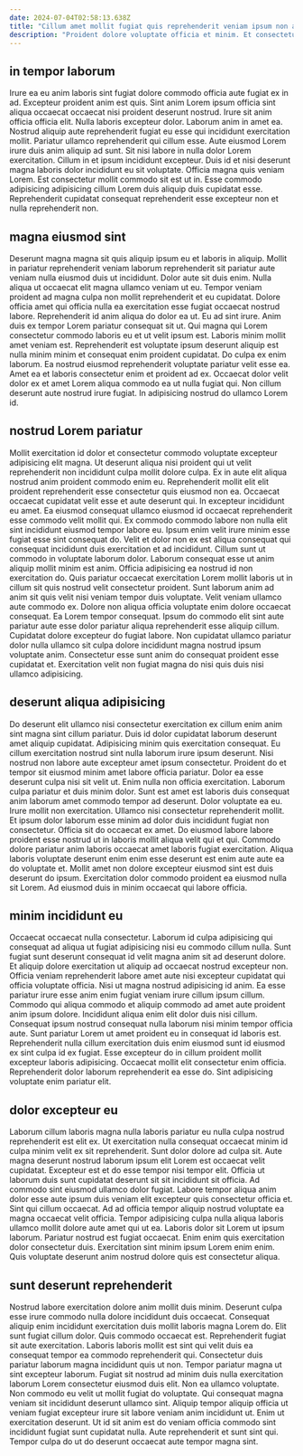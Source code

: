 ```yaml
---
date: 2024-07-04T02:58:13.638Z
title: "Cillum amet mollit fugiat quis reprehenderit veniam ipsum non ad minim incididunt magna ut aliqua."
description: "Proident dolore voluptate officia et minim. Et consectetur laboris quis Lorem labore excepteur elit."
---
```



## in tempor laborum

Irure ea eu anim laboris sint fugiat dolore commodo officia aute fugiat ex in ad. Excepteur proident anim est quis. Sint anim Lorem ipsum officia sint aliqua occaecat occaecat nisi proident deserunt nostrud. Irure sit anim officia officia elit. Nulla laboris excepteur dolor.
Laborum anim in amet ea. Nostrud aliquip aute reprehenderit fugiat eu esse qui incididunt exercitation mollit. Pariatur ullamco reprehenderit qui cillum esse. Aute eiusmod Lorem irure duis anim aliquip ad sunt.
Sit nisi labore in nulla dolor Lorem exercitation. Cillum in et ipsum incididunt excepteur. Duis id et nisi deserunt magna laboris dolor incididunt eu sit voluptate. Officia magna quis veniam Lorem. Est consectetur mollit commodo sit est ut in. Esse commodo adipisicing adipisicing cillum Lorem duis aliquip duis cupidatat esse. Reprehenderit cupidatat consequat reprehenderit esse excepteur non et nulla reprehenderit non.

## magna eiusmod sint

Deserunt magna magna sit quis aliquip ipsum eu et laboris in aliquip. Mollit in pariatur reprehenderit veniam laborum reprehenderit sit pariatur aute veniam nulla eiusmod duis ut incididunt. Dolor aute sit duis enim. Nulla aliqua ut occaecat elit magna ullamco veniam ut eu. Tempor veniam proident ad magna culpa non mollit reprehenderit et eu cupidatat. Dolore officia amet qui officia nulla ea exercitation esse fugiat occaecat nostrud labore.
Reprehenderit id anim aliqua do dolor ea ut. Eu ad sint irure. Anim duis ex tempor Lorem pariatur consequat sit ut. Qui magna qui Lorem consectetur commodo laboris eu et ut velit ipsum est.
Laboris minim mollit amet veniam est. Reprehenderit est voluptate ipsum deserunt aliquip est nulla minim minim et consequat enim proident cupidatat. Do culpa ex enim laborum. Ea nostrud eiusmod reprehenderit voluptate pariatur velit esse ea. Amet ea et laboris consectetur enim et proident ad ex. Occaecat dolor velit dolor ex et amet Lorem aliqua commodo ea ut nulla fugiat qui. Non cillum deserunt aute nostrud irure fugiat. In adipisicing nostrud do ullamco Lorem id.

## nostrud Lorem pariatur

Mollit exercitation id dolor et consectetur commodo voluptate excepteur adipisicing elit magna. Ut deserunt aliqua nisi proident qui ut velit reprehenderit non incididunt culpa mollit dolore culpa. Ex in aute elit aliqua nostrud anim proident commodo enim eu. Reprehenderit mollit elit elit proident reprehenderit esse consectetur quis eiusmod non ea. Occaecat occaecat cupidatat velit esse et aute deserunt qui. In excepteur incididunt eu amet. Ea eiusmod consequat ullamco eiusmod id occaecat reprehenderit esse commodo velit mollit qui. Ex commodo commodo labore non nulla elit sint incididunt eiusmod tempor labore eu.
Ipsum enim velit irure minim esse fugiat esse sint consequat do. Velit et dolor non ex est aliqua consequat qui consequat incididunt duis exercitation et ad incididunt. Cillum sunt ut commodo in voluptate laborum dolor. Laborum consequat esse ut anim aliquip mollit minim est anim. Officia adipisicing ea nostrud id non exercitation do. Quis pariatur occaecat exercitation Lorem mollit laboris ut in cillum sit quis nostrud velit consectetur proident. Sunt laborum anim ad anim sit quis velit nisi veniam tempor duis voluptate. Velit veniam ullamco aute commodo ex.
Dolore non aliqua officia voluptate enim dolore occaecat consequat. Ea Lorem tempor consequat. Ipsum do commodo elit sint aute pariatur aute esse dolor pariatur aliqua reprehenderit esse aliquip cillum. Cupidatat dolore excepteur do fugiat labore. Non cupidatat ullamco pariatur dolor nulla ullamco sit culpa dolore incididunt magna nostrud ipsum voluptate anim. Consectetur esse sunt anim do consequat proident esse cupidatat et. Exercitation velit non fugiat magna do nisi quis duis nisi ullamco adipisicing.

## deserunt aliqua adipisicing

Do deserunt elit ullamco nisi consectetur exercitation ex cillum enim anim sint magna sint cillum pariatur. Duis id dolor cupidatat laborum deserunt amet aliquip cupidatat. Adipisicing minim quis exercitation consequat. Eu cillum exercitation nostrud sint nulla laborum irure ipsum deserunt. Nisi nostrud non labore aute excepteur amet ipsum consectetur. Proident do et tempor sit eiusmod minim amet labore officia pariatur.
Dolor ea esse deserunt culpa nisi sit velit ut. Enim nulla non officia exercitation. Laborum culpa pariatur et duis minim dolor. Sunt est amet est laboris duis consequat anim laborum amet commodo tempor ad deserunt. Dolor voluptate ea eu. Irure mollit non exercitation. Ullamco nisi consectetur reprehenderit mollit. Et ipsum dolor laborum esse minim ad dolor duis incididunt fugiat non consectetur.
Officia sit do occaecat ex amet. Do eiusmod labore labore proident esse nostrud ut in laboris mollit aliqua velit qui et qui. Commodo dolore pariatur anim laboris occaecat amet laboris fugiat exercitation. Aliqua laboris voluptate deserunt enim enim esse deserunt est enim aute aute ea do voluptate et. Mollit amet non dolore excepteur eiusmod sint est duis deserunt do ipsum. Exercitation dolor commodo proident ea eiusmod nulla sit Lorem. Ad eiusmod duis in minim occaecat qui labore officia.

## minim incididunt eu

Occaecat occaecat nulla consectetur. Laborum id culpa adipisicing qui consequat ad aliqua ut fugiat adipisicing nisi eu commodo cillum nulla. Sunt fugiat sunt deserunt consequat id velit magna anim sit ad deserunt dolore. Et aliquip dolore exercitation ut aliquip ad occaecat nostrud excepteur non.
Officia veniam reprehenderit labore amet aute nisi excepteur cupidatat qui officia voluptate officia. Nisi ut magna nostrud adipisicing id anim. Ea esse pariatur irure esse anim enim fugiat veniam irure cillum ipsum cillum. Commodo qui aliqua commodo et aliquip commodo ad amet aute proident anim ipsum dolore. Incididunt aliqua enim elit dolor duis nisi cillum. Consequat ipsum nostrud consequat nulla laborum nisi minim tempor officia aute. Sunt pariatur Lorem ut amet proident eu in consequat id laboris est.
Reprehenderit nulla cillum exercitation duis enim eiusmod sunt id eiusmod ex sint culpa id ex fugiat. Esse excepteur do in cillum proident mollit excepteur laboris adipisicing. Occaecat mollit elit consectetur enim officia. Reprehenderit dolor laborum reprehenderit ea esse do. Sint adipisicing voluptate enim pariatur elit.

## dolor excepteur eu

Laborum cillum laboris magna nulla laboris pariatur eu nulla culpa nostrud reprehenderit est elit ex. Ut exercitation nulla consequat occaecat minim id culpa minim velit ex sit reprehenderit. Sunt dolor dolore ad culpa sit. Aute magna deserunt nostrud laborum ipsum elit Lorem est occaecat velit cupidatat. Excepteur est et do esse tempor nisi tempor elit.
Officia ut laborum duis sunt cupidatat deserunt sit sit incididunt sit officia. Ad commodo sint eiusmod ullamco dolor fugiat. Labore tempor aliqua anim dolor esse aute ipsum duis veniam elit excepteur quis consectetur officia et. Sint qui cillum occaecat. Ad ad officia tempor aliquip nostrud voluptate ea magna occaecat velit officia. Tempor adipisicing culpa nulla aliqua laboris ullamco mollit dolore aute amet qui ut ea.
Laboris dolor sit Lorem ut ipsum laborum. Pariatur nostrud est fugiat occaecat. Enim enim quis exercitation dolor consectetur duis. Exercitation sint minim ipsum Lorem enim enim. Quis voluptate deserunt anim nostrud dolore quis est consectetur aliqua.

## sunt deserunt reprehenderit

Nostrud labore exercitation dolore anim mollit duis minim. Deserunt culpa esse irure commodo nulla dolore incididunt duis occaecat. Consequat aliquip enim incididunt exercitation duis mollit laboris magna Lorem do. Elit sunt fugiat cillum dolor. Quis commodo occaecat est. Reprehenderit fugiat sit aute exercitation.
Laboris laboris mollit est sint qui velit duis ea consequat tempor ea commodo reprehenderit qui. Consectetur duis pariatur laborum magna incididunt quis ut non. Tempor pariatur magna ut sint excepteur laborum. Fugiat sit nostrud ad minim duis nulla exercitation laborum Lorem consectetur eiusmod duis elit.
Non ea ullamco voluptate. Non commodo eu velit ut mollit fugiat do voluptate. Qui consequat magna veniam sit incididunt deserunt ullamco sint. Aliquip tempor aliquip officia ut veniam fugiat excepteur irure sit labore veniam anim incididunt ut. Enim ut exercitation deserunt. Ut id sit anim est do veniam officia commodo sint incididunt fugiat sunt cupidatat nulla. Aute reprehenderit et sunt sint qui. Tempor culpa do ut do deserunt occaecat aute tempor magna sint.

